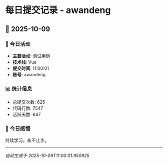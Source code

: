 # 每日提交记录 - awandeng

## 📅 2025-10-09

### 🎯 今日活动
- **主要活动**: 测试用例
- **技术栈**: Vue
- **提交时间**: 11:00:01
- **账号**: awandeng

### 📊 统计信息
- 总提交次数: 625
- 代码行数: 7547
- 活跃天数: 647

### 💭 今日感悟
持续学习，永不止步。

---
*自动生成于 2025-10-09T11:00:01.950925*
